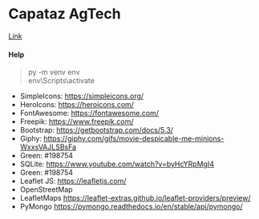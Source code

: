 # Capataz AgTech
[Link](https://capataz-eight.vercel.app/)

#### Help
> py -m venv env \
> env\Scripts\activate
- SimpleIcons: https://simpleicons.org/
- HeroIcons: https://heroicons.com/
- FontAwesome: https://fontawesome.com/
- Freepik: https://www.freepik.com/
- Bootstrap: https://getbootstrap.com/docs/5.3/
- Giphy: https://giphy.com/gifs/movie-despicable-me-minions-WxxsVAJLSBsFa
- Green: #198754
- SQLite: https://www.youtube.com/watch?v=byHcYRpMgI4
- Green: #198754
- Leaflet JS: https://leafletjs.com/
- OpenStreetMap
- LeafletMaps https://leaflet-extras.github.io/leaflet-providers/preview/
- PyMongo https://pymongo.readthedocs.io/en/stable/api/pymongo/